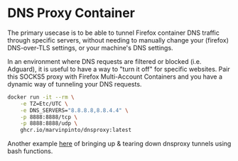 # DNS Proxy Container

The primary usecase is to be able to tunnel Firefox container DNS traffic through specific servers, without needing to manually change your (firefox) DNS-over-TLS settings, or your machine's DNS settings.

In an environment where DNS requests are filtered or blocked (i.e. Adguard), it is useful to have a way to "turn it off" for specific websites. Pair this SOCKS5 proxy with Firefox Multi-Account Containers and you have a dynamic way of tunneling your DNS requests.

```bash
docker run -it --rm \
    -e TZ=Etc/UTC \
    -e DNS_SERVERS="8.8.8.8,8.8.4.4" \
    -p 8888:8888/tcp \
    -p 8888:8888/udp \
    ghcr.io/marvinpinto/dnsproxy:latest
```

Another example [here](https://github.com/marvinpinto/kitchensink/blob/main/dotfiles/dot_bash.d/vpn.tmpl) of bringing up & tearing down dnsproxy tunnels using bash functions.
